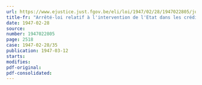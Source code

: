 ```yaml
---
url: https://www.ejustice.just.fgov.be/eli/loi/1947/02/28/1947022805/justel
title-fr: "Arrêté-loi relatif à l'intervention de l'Etat dans les crédits spéciaux à la restauration des dommages de guerre, consentis par l'Office Central de Crédit Hypothécaire"
date: 1947-02-28
source:
number: 1947022805
page: 2518
case: 1947-02-28/35
publication: 1947-03-12
starts:
modifies:
pdf-original:
pdf-consolidated:
---
```


